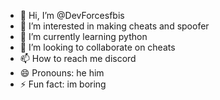 - 👋 Hi, I’m @DevForcesfbis
- 👀 I’m interested in making cheats and spoofer
- 🌱 I’m currently learning python
- 💞️ I’m looking to collaborate on cheats
- 📫 How to reach me discord 
- 😄 Pronouns: he him
- ⚡ Fun fact:  im boring

